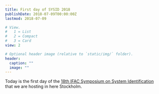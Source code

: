 ```yaml
---
title: First day of SYSID 2018
publishDate: 2018-07-09T00:00:00Z
lastmod: 2018-07-09

# View.
#   1 = List
#   2 = Compact
#   3 = Card
view: 2

# Optional header image (relative to `static/img/` folder).
header:
  caption: ""
  image: ""
---
```

Today is the first day of the [18th IFAC Symposium on System Identification](https://www.kth.se/eecs/om-oss/konferenser-och-event/sysid2018/sysid-2018-1.688029) that we are hosting in here Stockholm.
